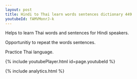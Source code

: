 ```yaml
---
layout: post
title: Hindi to Thai learn words sentences dictionary 449 
youtubeId: fAMVMonrJ-k
---
```

 
 
Helps to learn Thai words and sentences for Hindi speakers.

Opportunitiy to repeat the words sentences. 

Practice Thai language. 
 
{% include youtubePlayer.html id=page.youtubeId %}
 
 
{% include analytics.html %}